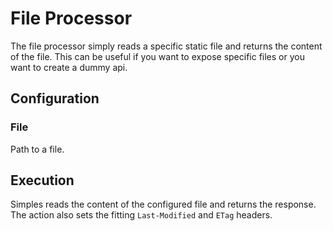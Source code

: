 
# File Processor

The file processor simply reads a specific static file and returns the content of
the file. This can be useful if you want to expose specific files or you want to
create a dummy api.

## Configuration

### File

Path to a file.

## Execution

Simples reads the content of the configured file and returns the response. The action
also sets the fitting `Last-Modified` and `ETag` headers.
